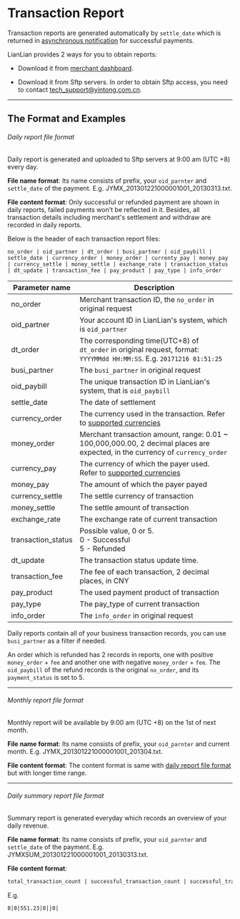 # Transaction Report

Transaction reports are generated automatically by ```settle_date``` which is returned in [asynchronous notification](async-notification-concept.md) for successful payments.

LianLian provides 2 ways for you to obtain reports:

* Download it from [merchant dashboard](https://b.lianlianpay.com/trader/login.htm).

* Download it from Sftp servers. In order to obtain Sftp access, you need to contact [tech_support@yintong.com.cn](mailto:tech_support@yintong.com.cn).

***

## The Format and Examples

###### Daily report file format

Daily report is generated and uploaded to Sftp servers at 9:00 am (UTC +8) every day. 

**File name format**: Its name consists of prefix, your ```oid_parnter``` and ```settle_date``` of the payment. E.g. JYMX_201301221000001001_20130313.txt.

**File content format**: Only successful or refunded payment are shown in daily reports, failed payments won't be reflected in it. Besides, all transaction details including merchant's settlement and withdraw are recorded in daily reports.

Below is the header of each transaction report files:

```text
no_order | oid_partner | dt_order | busi_partner | oid_paybill | settle_date | currency_order | money_order | currenty_pay | money_pay | currency_settle | money_settle | exchange_rate | transaction_status | dt_update | transaction_fee | pay_product | pay_type | info_order  
```

|Parameter name|Description|
|---|---|
|no_order|Merchant transaction ID, the ```no_order``` in original request|
|oid_partner|Your account ID in LianLian's system, which is ```oid_partner```|
|dt_order|The corresponding time(UTC+8) of ```dt_order``` in original request, format: ```YYYYMMdd HH:MM:SS```. E.g. ```20171216 01:51:25```|
|busi_partner| The ```busi_partner``` in original request|
|oid_paybill|The unique transaction ID in LianLian's system, that is ```oid_paybill```|
|settle_date|The date of settlement|
|currency_order|The currency used in the transaction. Refer to [supported currencies](supported-currencies.md) |
|money_order|Merchant transaction amount, range: 0.01 ~ 100,000,000.00, 2 decimal places are expected, in the currency of ```currency_order```|
|currency_pay|The currency of which the payer used. Refer to [supported currencies](supported-currencies.md)|
|money_pay|The amount of which the payer payed|
|currency_settle|The settle currency of transaction|
|money_settle|The settle amount of transaction|
|exchange_rate|The exchange rate of current transaction|
|transaction_status|Possible value, 0 or 5. <br> 0 - Successful <br> 5 - Refunded|
|dt_update| The transaction status update time. |
|transaction_fee| The fee of each transaction, 2 decimal places, in CNY|
|pay_product|The used payment product of transaction|
|pay_type|The pay_type of current transaction|
|info_order| The ```info_order``` in original request|

Daily reports contain all of your business transaction records, you can use ```busi_partner``` as a filter if needed. 

An order which is refunded has 2 records in reports, one with positive ```money_order``` + ```fee``` and another one with negative ```money_order``` + ```fee```. The ```oid_paybill``` of the refund records is the original ```no_order```, and its ```payment_status``` is set to 5.

***

###### Monthly report file format

Monthly report will be available by 9:00 am (UTC +8) on the 1st of next month.

**File name format**: Its name consists of prefix, your ```oid_parnter``` and current month. E.g. JYMX_201301221000001001_201304.txt.

**File content format**: The content format is same with [daily report file format](#daily-report-file-format) but with longer time range.

***

###### Daily summary report file format

Summary report is generated everyday which records an overview of your daily revenue.

**File name format**: Its name consists of prefix, your ```oid_parnter``` and ```settle_date``` of the payment. E.g. JYMXSUM_201301221000001001_20130313.txt.

**File content format**:

```html
total_transaction_count | successful_transaction_count | successful_transaction_amount_summary(2 decimal places, in CNY) | refunded_transaction_count | refunded_transaction_amount_summary(2 decimal places, in CNY, negative value) | canceled_transaction_count | canceled_transaction_amount_summary(2 decimal places, in CNY, negative value)
```

E.g.

```html
8|8|551.23|0||0|
```